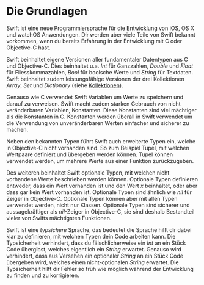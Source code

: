 # Die Grundlagen

Swift ist eine neue Programmiersprache für die Entwicklung von iOS, OS X und watchOS Anwendungen. Dir werden aber viele Teile von Swift bekannt vorkommen, wenn du bereits Erfahrung in der Entwicklung mit C oder Objective-C hast.

Swift beinhaltet eigene Versionen aller fundamentaler Datentypen aus C und Objective-C. Dies beinhaltet u.a. _Int_ für Ganzzahlen, _Double_ und _Float_ für Fliesskommazahlen, _Bool_ für boolsche Werte und _String_ für Textdaten. Swift beinhaltet zudem leistungsfähige Versionen der drei Kollektionen _Array_, _Set_ und _Dictionary_ (siehe <a href="04_collection_types.html">Kollektionen</a>).

Genauso wie C verwendet Swift Variablen um Werte zu speichern und darauf zu verweisen. Swift macht zudem starken Gebrauch von nicht veränderbaren Variablen, Konstanten. Diese Konstanten sind viel mächtiger als die Konstanten in C. Konstanten werden überall in Swift verwendet um die Verwendung von unveränderbaren Werten einfacher und sicherer zu machen.

Neben den bekannten Typen führt Swift auch erweiterte Typen ein, welche in Objective-C nicht vorhanden sind. So zum Beispiel Tupel, mit welchen Wertpaare definiert und übergeben werden können. Tupel können verwendet werden, um mehrere Werte aus einer Funktion zurückzugeben.

Des weiteren beinhaltet Swift optionale Typen, mit welchen nicht vorhandene Werte beschrieben werden können. Optionale Typen definieren entweder, dass ein Wert vorhanden ist und den Wert *x* beinhaltet, oder aber dass gar kein Wert vorhanden ist. Optionale Typen sind ähnlich wie _nil_ für Zeiger in Objective-C. Optionale Typen können aber mit allen Typen verwendet werden, nicht nur Klassen. Optionale Typen sind sicherer und aussagekräftiger als _nil_-Zeiger in Objective-C, sie sind deshalb Bestandteil vieler von Swifts mächtigsten Funktionen.

Swift ist eine _typsichere_ Sprache, das bedeutet die Sprache hilft dir dabei klar zu definieren, mit welchen Typen dein Code arbeiten kann. Die Typsicherheit verhindert, dass du fälschlicherweise ein _Int_ an ein Stück Code übergibst, welches eigentlich ein _String_ erwartet. Genauso wird verhindert, dass aus Versehen ein optionaler _String_ an ein Stück Code übergeben wird, welches einen nicht-optionalen _String_ erwartet. Die Typsicherheit hilft dir Fehler so früh wie möglich während der Entwicklung zu finden und zu korrigieren.
